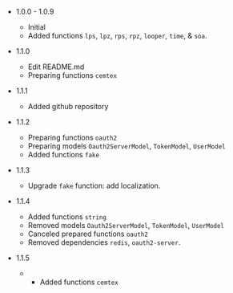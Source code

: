 - 1.0.0 - 1.0.9
  - Initial
  - Added functions `lps`, `lpz`, `rps`, `rpz`, `looper`, `time`, & `soa`.

- 1.1.0
  - Edit README.md
  - Preparing functions `cemtex`

- 1.1.1
  - Added github repository

- 1.1.2
  - Preparing functions `oauth2`
  - Preparing models `Oauth2ServerModel`, `TokenModel`, `UserModel`
  - Added functions `fake`

- 1.1.3
  - Upgrade `fake` function: add localization.

- 1.1.4
  - Added functions `string`
  - Removed models `Oauth2ServerModel`, `TokenModel`, `UserModel`
  - Canceled prepared functions `oauth2`
  - Removed dependencies `redis`, `oauth2-server`.

- 1.1.5
  - - Added functions `cemtex`